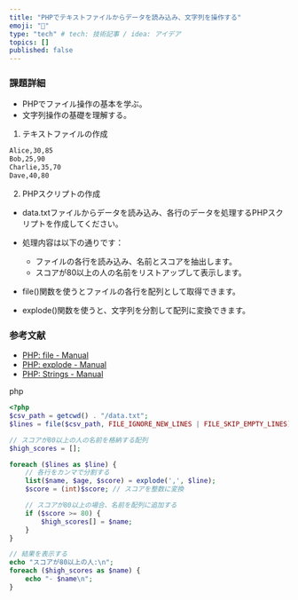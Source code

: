 ```yaml
---
title: "PHPでテキストファイルからデータを読み込み、文字列を操作する"
emoji: "🐥"
type: "tech" # tech: 技術記事 / idea: アイデア
topics: []
published: false
---
```

### 課題詳細

- PHPでファイル操作の基本を学ぶ。
- 文字列操作の基礎を理解する。

1. テキストファイルの作成

```txt
Alice,30,85
Bob,25,90
Charlie,35,70
Dave,40,80

```

2. PHPスクリプトの作成

- data.txtファイルからデータを読み込み、各行のデータを処理するPHPスクリプトを作成してください。
- 処理内容は以下の通りです：
  - ファイルの各行を読み込み、名前とスコアを抽出します。
  - スコアが80以上の人の名前をリストアップして表示します。
  
- file()関数を使うとファイルの各行を配列として取得できます。
- explode()関数を使うと、文字列を分割して配列に変換できます。

### 参考文献

- [PHP: file - Manual](https://www.php.net/manual/en/function.file.php)
- [PHP: explode - Manual](https://www.php.net/manual/en/function.explode.php)
- [PHP: Strings - Manual](https://www.php.net/manual/en/language.types.string.php)

php

```php
<?php
$csv_path = getcwd() . "/data.txt";
$lines = file($csv_path, FILE_IGNORE_NEW_LINES | FILE_SKIP_EMPTY_LINES);

// スコアが80以上の人の名前を格納する配列
$high_scores = [];

foreach ($lines as $line) {
    // 各行をカンマで分割する
    list($name, $age, $score) = explode(',', $line);
    $score = (int)$score; // スコアを整数に変換

    // スコアが80以上の場合、名前を配列に追加する
    if ($score >= 80) {
        $high_scores[] = $name;
    }
}

// 結果を表示する
echo "スコアが80以上の人:\n";
foreach ($high_scores as $name) {
    echo "- $name\n";
}

```

